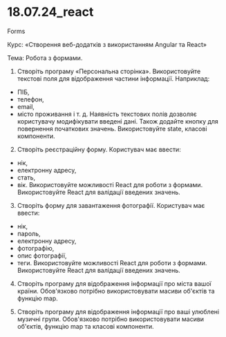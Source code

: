 # 18.07.24_react
Forms

Курс: «Створення веб-додатків з використанням Angular та React»

Тема: Робота з формами.

1. Створіть програму «Персональна сторінка». Використовуйте текстові поля 
для відображення частини інформації. Наприклад:
 - ПІБ,
 - телефон,
 - email,
 - місто проживання і т. д.
Наявність текстових полів дозволяє користувачу модифікувати введені дані. 
Також додайте кнопку для повернення початкових значень. Використовуйте state, 
класові компоненти.

2. Створіть реєстраційну форму. Користувач має ввести:
 - нік,
 - електронну адресу,
 - стать,
 - вік.
Використовуйте можливості React для роботи з формами. Використовуйте React 
для валідації введених значень.

3. Створіть форму для завантаження фотографії. Користувач має ввести:
 - нік,
 - пароль,
 - електронну адресу,
 - фотографію,
 - опис фотографії,
 - теги.
Використовуйте можливості React для роботи з формами. Використовуйте React 
для валідації введених значень.

4. Створіть програму для відображення інформації про міста вашої країни. 
Обов'язково потрібно використовувати масиви об'єктів та функцію map.

5. Створіть програму для відображення інформації про ваші улюблені музичні 
групи. Обов'язково потрібно використовувати масиви об'єктів, функцію map та 
класові компоненти.


